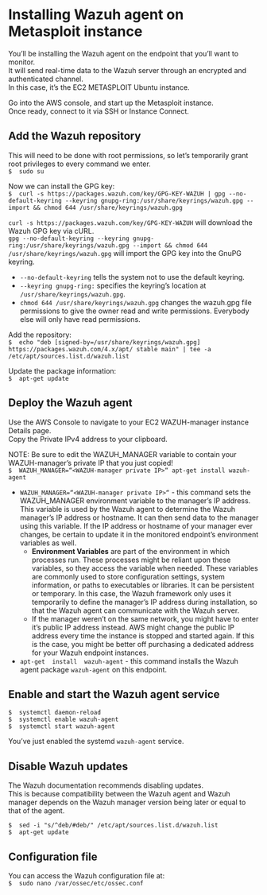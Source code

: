 # Installing Wazuh agent on Metasploit instance

You’ll be installing the Wazuh agent on the endpoint that you’ll want to monitor.<br>
It will send real-time data to the Wazuh server through an encrypted and authenticated channel.<br>
In this case, it’s the EC2 METASPLOIT Ubuntu instance.

Go into the AWS console, and start up the Metasploit instance.<br>
Once ready, connect to it via SSH or Instance Connect.<br>

## Add the Wazuh repository
This will need to be done with root permissions, so let’s temporarily grant root privileges to every command we enter.<br>
`$  sudo su`

Now we can install the GPG key:<br>
`$  curl -s https://packages.wazuh.com/key/GPG-KEY-WAZUH | gpg --no-default-keyring --keyring gnupg-ring:/usr/share/keyrings/wazuh.gpg --import && chmod 644 /usr/share/keyrings/wazuh.gpg`

`curl -s https://packages.wazuh.com/key/GPG-KEY-WAZUH`  will download the Wazuh GPG key via cURL.<br>
`gpg --no-default-keyring --keyring gnupg-ring:/usr/share/keyrings/wazuh.gpg --import && chmod 644 /usr/share/keyrings/wazuh.gpg`  will import the GPG key into the GnuPG keyring. <br>
* `--no-default-keyring`  tells the system not to use the default keyring.
* `--keyring gnupg-ring:`  specifies the keyring’s location at  `/usr/share/keyrings/wazuh.gpg`.
* `chmod 644 /usr/share/keyrings/wazuh.gpg`  changes the wazuh.gpg file permissions to give the owner read and write permissions. Everybody else will only have read permissions.

Add the repository:<br>
`$  echo "deb [signed-by=/usr/share/keyrings/wazuh.gpg] https://packages.wazuh.com/4.x/apt/ stable main" | tee -a /etc/apt/sources.list.d/wazuh.list`

Update the package information:<br>
`$  apt-get update`

## Deploy the Wazuh agent
Use the AWS Console to navigate to your EC2 WAZUH-manager instance Details page.<br>
Copy the  Private IPv4 address  to your clipboard.<br>

NOTE: Be sure to edit the WAZUH_MANAGER variable to contain your WAZUH-manager’s private IP that you just copied!<br>
`$  WAZUH_MANAGER=“<WAZUH-manager private IP>“ apt-get install wazuh-agent`

* `WAZUH_MANAGER=“<WAZUH-manager private IP>“`  -  this command sets the WAZUH_MANAGER environment variable to the manager’s IP address. This variable is used by the Wazuh agent to determine the Wazuh manager’s IP address or hostname. It can then send data to the manager using this variable. If the IP address or hostname of your manager ever changes, be certain to update it in the monitored endpoint’s environment variables as well.<br>
    * **Environment Variables**  are part of the environment in which processes run. These processes might be reliant upon these variables, so they access the variable when needed. These variables are commonly used to store configuration settings, system information, or paths to executables or libraries. It can be persistent or temporary. In this case, the Wazuh framework only uses it temporarily to define the manager’s IP address during installation, so that the Wazuh agent can communicate with the Wazuh server. 
    * If the manager weren’t on the same network, you might have to enter it’s public IP address instead. AWS might change the public IP address every time the instance is stopped and started again. If this is the case, you might be better off purchasing a dedicated address for your Wazuh endpoint instances.
* `apt-get  install  wazuh-agent`  -  this command installs the Wazuh agent package  `wazuh-agent`  on this endpoint. 

## Enable and start the Wazuh agent service
```
$  systemctl daemon-reload
$  systemctl enable wazuh-agent
$  systemctl start wazuh-agent
```
You’ve just enabled the systemd  `wazuh-agent`  service.

## Disable Wazuh updates
The Wazuh documentation recommends disabling updates.<br>
This is because compatibility between the Wazuh agent and Wazuh manager depends on the Wazuh manager version being later or equal to that of the agent.
```
$  sed -i "s/^deb/#deb/" /etc/apt/sources.list.d/wazuh.list
$  apt-get update
```

## Configuration file
You can access the Wazuh configuration file at:<br>
`$  sudo nano /var/ossec/etc/ossec.conf`
